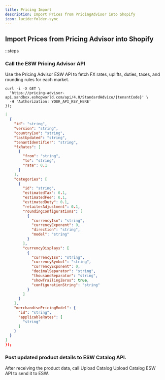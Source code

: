 ```yaml
---
title: Pricing Import
description: Import Prices from PricingAdvisor into Shopify
icon: lucide:folder-sync
---
```


## Import Prices from Pricing Advisor into Shopify

::steps
### Call the ESW Pricing Advisor API

Use the Pricing Advisor <Badge variant="outline" type="success" to="https://github.com/ZTL-UwU/shadcn-docs-nuxt" target="_blank" icon="lucide:link">ESW API</Badge> to fetch FX rates, uplifts, duties, taxes, and rounding rules for each market.

```curl [Request]
curl -i -X GET \
  'https://pricing-advisor-api.sandbox.eshopworld.com/api/4.0/StandardAdvice/{tenantCode}' \
  -H 'Authorization: YOUR_API_KEY_HERE'
});
```
```json [Response] height=150 collapse
[
  {
    "id": "string",
    "version": "string",
    "countryIso": "string",
    "lastUpdated": "string",
    "tenantIdentifier": "string",
    "fxRates": [
      {
        "from": "string",
        "to": "string",
        "rate": 0.1
      }
    ],
    "categories": [
      {
        "id": "string",
        "estimatedTax": 0.1,
        "estimatedFee": 0.1,
        "estimatedDuty": 0.1,
        "retailerAdjustment": 0.1,
        "roundingConfigurations": [
          {
            "currencyIso": "string",
            "currencyExponent": 0,
            "direction": "string",
            "model": "string"
          }
        ],
        "currencyDisplays": [
          {
            "currencyIso": "string",
            "currencySymbol": "string",
            "currencyExponent": 0,
            "decimalSeparator": "string",
            "thousandSeparator": "string",
            "showTrailingZeros": true,
            "configurationString": "string"
          }
        ]
      }
    ],
    "merchandisePricingModel": {
      "id": "string",
      "applicableRates": [
        "string"
      ]
    }
  }
]
});
```






### Post updated product details to ESW Catalog API.

After receiving the product data, call Upload Catalog Upload Catalog <Badge variant="outline" type="success" to="https://github.com/ZTL-UwU/shadcn-docs-nuxt" target="_blank">ESW API</Badge> to send it to ESW.